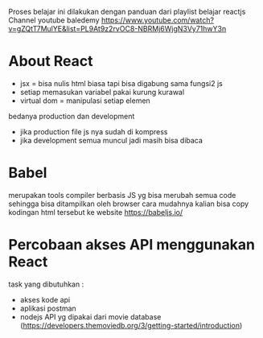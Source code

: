 Proses belajar ini dilakukan dengan panduan dari playlist belajar reactjs Channel youtube baledemy
https://www.youtube.com/watch?v=gZQtT7MulYE&list=PL9At9z2rvOC8-NBRMj6WjgN3Vy71hwY3n

# About React
- jsx = bisa nulis html biasa tapi bisa digabung sama fungsi2 js
- setiap memasukan variabel pakai kurung kurawal
- virtual dom = manipulasi setiap elemen

bedanya production dan development
- jika production file js nya sudah di kompress
- jika development semua muncul jadi masih bisa dibaca

# Babel
merupakan tools compiler berbasis JS yg bisa merubah semua code sehingga bisa ditampilkan oleh browser
cara mudahnya kalian bisa copy kodingan html tersebut ke website https://babeljs.io/

# Percobaan akses API menggunakan React
task yang dibutuhkan :
- akses kode api
- aplikasi postman
- nodejs
API yg dipakai dari movie database (https://developers.themoviedb.org/3/getting-started/introduction)